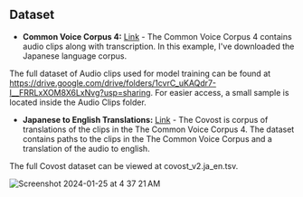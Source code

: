 ## Dataset


- **Common Voice Corpus 4:** [Link](https://commonvoice.mozilla.org/en/datasets) - The Common Voice Corpus 4 contains audio clips along with transcription. In this example, I've downloaded the Japanese language corpus.

The full dataset of Audio clips used for model training can be found at https://drive.google.com/drive/folders/1cvrC_uKAQdr7-I__FRRLxXOM8X6LxNvg?usp=sharing.
For easier access, a small sample is located inside the Audio Clips folder.
  
- **Japanese to English Translations:** [Link](https://github.com/facebookresearch/covost) - The Covost is corpus of translations of the clips in the The Common Voice Corpus 4. The dataset contains paths to the clips in the The Common Voice Corpus and a translation of the audio to english.

The full Covost dataset can be viewed at covost_v2.ja_en.tsv.

![Screenshot 2024-01-25 at 4 37 21 AM](https://github.com/srinath-dittakavi/SearchEngine-Microphone/assets/142838954/6fc8e141-3e53-4dd2-a94a-86a045ee8450)
